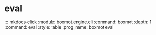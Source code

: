 # eval

::: mkdocs-click
    :module: boxmot.engine.cli
    :command: boxmot
    :depth: 1
    :command: eval
    :style: table
    :prog_name: boxmot eval